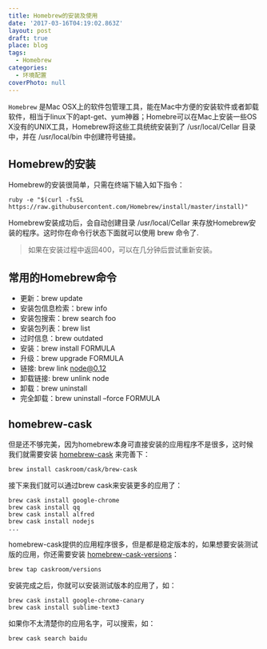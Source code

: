 ```yaml
---
title: Homebrew的安装及使用
date: '2017-03-16T04:19:02.863Z'
layout: post
draft: true
place: blog
tags:
  - Homebrew
categories:
  - 环境配置
coverPhoto: null
---
```


`Homebrew` 是Mac OSX上的软件包管理工具，能在Mac中方便的安装软件或者卸载软件，相当于linux下的apt-get、yum神器；Homebre可以在Mac上安装一些OS X没有的UNIX工具，Homebrew将这些工具统统安装到了 /usr/local/Cellar 目录中，并在 /usr/local/bin 中创建符号链接。

## Homebrew的安装
Homebrew的安装很简单，只需在终端下输入如下指令：
```
ruby -e "$(curl -fsSL https://raw.githubusercontent.com/Homebrew/install/master/install)"
```
Homebrew安装成功后，会自动创建目录 /usr/local/Cellar 来存放Homebrew安装的程序。这时你在命令行状态下面就可以使用 brew 命令了.
> 如果在安装过程中返回400，可以在几分钟后尝试重新安装。

## 常用的Homebrew命令
  - 更新：brew update
  - 安装包信息检索：brew info
  - 安装包搜索：brew search foo
  - 安装包列表：brew list
  - 过时信息：brew outdated
  - 安装：brew install FORMULA
  - 升级：brew upgrade FORMULA
  - 链接: brew link node@0.12
  - 卸载链接: brew unlink node
  - 卸载：brew uninstall
  - 完全卸载：brew uninstall –force FORMULA

## homebrew-cask
但是还不够完美，因为homebrew本身可直接安装的应用程序不是很多，这时候我们就需要安装 [homebrew-cask](http://caskroom.io/) 来完善下：
```
brew install caskroom/cask/brew-cask
```
接下来我们就可以通过brew cask来安装更多的应用了：
```
brew cask install google-chrome
brew cask install qq
brew cask install alfred
brew cask install nodejs
...
```
homebrew-cask提供的应用程序很多，但是都是稳定版本的，如果想要安装测试版的应用，你还需要安装 [homebrew-cask-versions](https://github.com/caskroom/homebrew-versions)：
```
brew tap caskroom/versions
```
安装完成之后，你就可以安装测试版本的应用了，如：
```
brew cask install google-chrome-canary
brew cask install sublime-text3
```
如果你不太清楚你的应用名字，可以搜索，如：
```
brew cask search baidu
```
